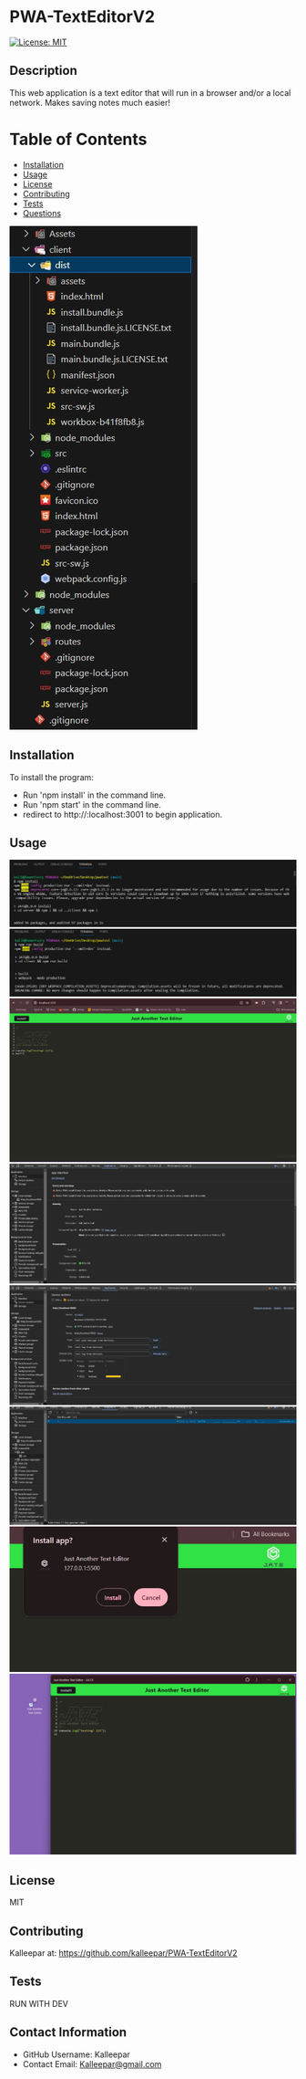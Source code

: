 # PWA-TextEditorV2

[![License: MIT](https://img.shields.io/badge/License-MIT-yellow.svg)](https://opensource.org/licenses/MIT)

## Description
This web application is a text editor that will run in a browser and/or a local network. Makes saving notes much easier!

# Table of Contents 
* [Installation](##-Installation)
* [Usage](##-Usage)
* [License](##-Installation)
* [Contributing](##-Contributing)
* [Tests](##-Tests)
* [Questions](##-Contact-Information)

![Alt text](https://github.com/kalleepar/PWA-TextEditorV2/blob/main/Assets/PWAguide3.jpg)
  
## Installation
To install the program:
* Run 'npm install' in the command line.
* Run 'npm start' in the command line.
* redirect to http://:localhost:3001 to begin application.

## Usage
![Alt text](https://github.com/kalleepar/PWA-TextEditorV2/blob/main/Assets/PWAguide1.jpg)
![Alt text](https://github.com/kalleepar/PWA-TextEditorV2/blob/main/Assets/PWAguide2.png)
![Alt text](https://github.com/kalleepar/PWA-TextEditorV2/blob/main/Assets/PWAguide4.jpg)
![Alt text](https://github.com/kalleepar/PWA-TextEditorV2/blob/main/Assets/PWAguide5.jpg)
![Alt text](https://github.com/kalleepar/PWA-TextEditorV2/blob/main/Assets/PWAguide6.jpg)
![Alt text](https://github.com/kalleepar/PWA-TextEditorV2/blob/main/Assets/PWAguide7.jpg)
![Alt text](https://github.com/kalleepar/PWA-TextEditorV2/blob/main/Assets/PWAguide8.jpg)
![Alt text](https://github.com/kalleepar/PWA-TextEditorV2/blob/main/Assets/PWAguide9.jpg)

## License 
MIT

## Contributing 
Kalleepar at:
https://github.com/kalleepar/PWA-TextEditorV2

## Tests
RUN WITH DEV

## Contact Information 
* GitHub Username: Kalleepar
* Contact Email: Kalleepar@gmail.com